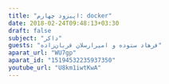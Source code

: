 ```yaml
---
title: "اپیزود چهارم: ‍docker"
date: 2018-02-24T09:48:13+03:30
draft: false
subject: "داکر"
guests: "فرهاد ستوده و امیرارسلان قربان‌زاده"
aparat_url: "WU7gp"
aparat_id: "15194532235937350"
youtube_url: "U8km1iwtKwA"
---
```

